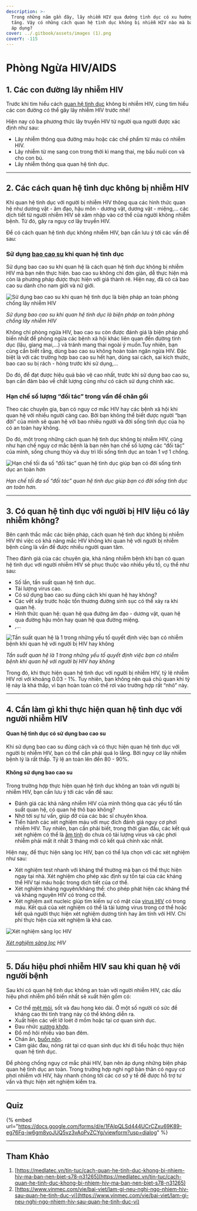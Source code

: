 ```yaml
---
description: >-
  Trong những năm gần đây, lây nhiễm HIV qua đường tình dục có xu hướng ngày một
  tăng. Vậy có những cách quan hệ tình dục không bị nhiễm HIV nào mà bạn có thể
  áp dụng?
cover: ../.gitbook/assets/images (1).png
coverY: -115
---
```


# Phòng Ngừa HIV/AIDS

## 1. Các con đường lây nhiễm HIV

Trước khi tìm hiểu cách [quan hệ tình dục](https://medlatec.vn/tin-tuc/the-nao-la-quan-he-tinh-duc-an-toan-va-1-so-dieu-cac-cap-doi-can-luu-y-s195-n20033) không bị nhiễm HIV, cùng tìm hiểu các con đường có thể gây lây nhiễm HIV trước nhé!

Hiện nay có ba phương thức lây truyền HIV từ người qua người được xác định như sau:

* Lây nhiễm thông qua đường máu hoặc các chế phẩm từ máu có nhiễm HIV.
* Lây nhiễm từ mẹ sang con trong thời kì mang thai, mẹ bầu nuôi con và cho con bú.
* Lây nhiễm thông qua quan hệ tình dục.

***

## 2. Các cách quan hệ tình dục không bị nhiễm HIV

Khi quan hệ tình dục với người bị nhiễm HIV thông qua các hình thức quan hệ như dương vật - âm đạo, hậu môn - dương vật, dương vật - miệng,... các dịch tiết từ người nhiễm HIV sẽ xâm nhập vào cơ thể của người không nhiễm bệnh. Từ đó, gây ra nguy cơ lây truyền HIV.&#x20;

Để có cách quan hệ tình dục không nhiễm HIV, bạn cần lưu ý tới các vấn đề sau:

### Sử dụng [bao cao su](https://medlatec.vn/tin-tuc/cach-dung-bao-cao-su-dung-cho-nam-gioi-trong-quan-he-tinh-duc-s195-n17955) khi quan hệ tình dục

Sử dụng bao cao su khi quan hệ là cách quan hệ tình dục không bị nhiễm HIV mà bạn nên thực hiện. bao cao su không chỉ đơn giản, dễ thực hiện mà còn là phương pháp được thực hiện với giá thành rẻ. Hiện nay, đã có cả bao cao su dành cho nam giới và nữ giới.

![Sử dụng bao cao su khi quan hệ tình dục là biện pháp an toàn phòng chống lây nhiễm HIV](https://login.medlatec.vn/ImagePath/images/20221205/20221205_cach-quan-he-tinh-duc-khong-bi-nhiem-hiv-1.jpg)

_Sử dụng bao cao su khi quan hệ tình dục là biện pháp an toàn phòng chống lây nhiễm HIV_

Không chỉ phòng ngừa HIV, bao cao su còn được đánh giá là biện pháp phổ biến nhất để phòng ngừa các bệnh xã hội khác liên quan đến đường tình dục (lậu, giang mai,...) và tránh mang thai ngoài ý muốn.Tuy nhiên, bạn cũng cần biết rằng, dùng bao cao su không hoàn toàn ngăn ngừa HIV. Đặc biệt là với các trường hợp bao cao su hết hạn, dùng sai cách, sai kích thước, bao cao su bị rách - hỏng trước khi sử dụng,...

Do đó, để đạt được hiệu quả bảo vệ cao nhất, trước khi sử dụng bao cao su, bạn cần đảm bảo về chất lượng cũng như có cách sử dụng chính xác.

### Hạn chế số lượng “đối tác” trong vấn đề chăn gối

Theo các chuyên gia, bạn có nguy cơ mắc HIV hay các bệnh xã hội khi quan hệ với nhiều người càng cao. Bởi bạn không thể biết được người “bạn đời” của mình sẽ quan hệ với bao nhiêu người và đời sống tình dục của họ có an toàn hay không.

Do đó, một trong những cách quan hệ tình dục không bị nhiễm HIV, cũng như hạn chế nguy cơ mắc bệnh là bạn nên hạn chế số lượng các “đối tác” của mình, sống chung thủy và duy trì lối sống tình dục an toàn 1 vợ 1 chồng.

![Hạn chế tối đa số “đối tác” quan hệ tình dục giúp bạn có đời sống tình dục an toàn hơn](https://login.medlatec.vn/ImagePath/images/20221205/20221205_cach-quan-he-tinh-duc-khong-bi-nhiem-hiv-2.jpg)

_Hạn chế tối đa số “đối tác” quan hệ tình dục giúp bạn có đời sống tình dục an toàn hơn._

***

## 3. Có quan hệ tình dục với người bị HIV liệu có lây nhiễm không?

Bên cạnh thắc mắc các biện pháp, cách quan hệ tình dục không bị nhiễm HIV thì việc có khả năng mắc HIV không khi quan hệ với người bị nhiễm bệnh cũng là vấn đề được nhiều người quan tâm.

Theo đánh giá của các chuyên gia, khả năng nhiễm bệnh khi bạn có quan hệ tình dục với người nhiễm HIV sẽ phục thuộc vào nhiều yếu tố, cụ thể như sau:

* Số lần, tần suất quan hệ tình dục.
* Tải lượng virus cao.
* Có sử dụng bao cao su đúng cách khi quan hệ hay không?
* Các vết xầy trước hoặc tổn thương đường sinh sục có thể xảy ra khi quan hệ.
* Hình thức quan hệ: quan hệ qua đường âm đạo - dương vật, quan hệ qua đường hậu môn hay quan hệ qua đường miệng.
* ,...

![Tần suất quan hệ là 1 trong những yếu tố quyết định việc bạn có nhiễm bệnh khi quan hệ với người bị HIV hay không](https://login.medlatec.vn/ImagePath/images/20221205/20221205_cach-quan-he-tinh-duc-khong-bi-nhiem-hiv-3.jpg)

_Tần suất quan hệ là 1 trong những yếu tố quyết định việc bạn có nhiễm bệnh khi quan hệ với người bị HIV hay không_

Trong đó, khi thực hiện quan hệ tình dục với người bị nhiễm HIV, tỷ lệ nhiễm HIV rơi với khoảng 0.03 - 1%. Tuy nhiên, bạn không nên quá chủ quan khi tỷ lệ này là khá thấp, vì bạn hoàn toàn có thể rơi vào trường hợp rất “nhỏ” này.

***

## 4. Cần làm gì khi thực hiện quan hệ tình dục với người nhiễm HIV

#### Quan hệ tình dục có sử dụng bao cao su

Khi sử dụng bao cao su đúng cách và có thực hiện quan hệ tình dục với người bị nhiễm HIV, bạn có thể cần phải quá lo lắng. Bởi nguy cơ lây nhiễm bệnh lý là rất thấp. Tỷ lệ an toàn lên đến 80 - 90%.

#### Không sử dụng bao cao su

Trong trường hợp thực hiện quan hệ tình dục không an toàn với người bị nhiễm HIV, bạn cần lưu ý tới các vấn đề sau:

* Đánh giá các khả năng nhiễm HIV của mình thông qua các yếu tố tần suất quan hệ, có quan hệ thô bạo không?
* Nhờ tới sự tư vấn, giúp đỡ của các bác sĩ chuyên khoa.
* Tiến hành các xét nghiệm máu với mục đích đánh giá nguy cơ phơi nhiễm HIV. Tuy nhiên, bạn cần phải biết, trong thời gian đầu, các kết quả xét nghiệm có thể là [âm tính](https://medlatec.vn/tin-tuc/ket-qua-xet-nghiem-duong-tinh-va-am-tinh-la-gi-s195-n19676) do chưa có tải lượng virus và các phơi nhiễm phải mất ít nhất 3 tháng mới có kết quả chính xác nhất.

Hiện nay, để thực hiện sàng lọc HIV, bạn có thể lựa chọn với các xét nghiệm như sau:

* Xét nghiệm test nhanh với kháng thể thường mà bạn có thể thực hiện ngay tại nhà. Xét nghiệm cho phép xác định sự tồn tại của các kháng thể HIV tại máu hoặc trong dịch tiết của cơ thể.
* Xét nghiệm kháng nguyên/kháng thể: cho phép phát hiện các kháng thể và kháng nguyên HIV có trong cơ thể.&#x20;
* Xét nghiệm axit nucleic giúp tìm kiếm sự có mặt của [virus HIV](https://medlatec.vn/tin-tuc/hiv-la-gi-trieu-chung-thuong-gap-va-cac-phuong-phap-chan-doan-s94-n17710) có trong máu. Kết quả của xét nghiệm có thể là tải lượng virus trong cơ thể hoặc kết quả người thực hiện xét nghiệm dương tính hay âm tính với HIV. Chi phí thực hiện của xét nghiệm là khá cao.

![Xét nghiệm sàng lọc HIV](https://login.medlatec.vn/ImagePath/images/20221205/20221205_cach-quan-he-tinh-duc-khong-bi-nhiem-hiv-4.jpg)

[_Xét nghiệm sàng lọc_](https://medlatec.vn/tin-tuc/xet-nghiem-sang-loc-truoc-sinh-bao-nhieu-tien-s74-n16140) _HIV_

***

## 5. Dấu hiệu phơi nhiễm HIV sau khi quan hệ với người bệnh

Sau khi có quan hệ tình dục không an toàn với người nhiễm HIV, các dấu hiệu phơi nhiễm phổ biến nhất sẽ xuất hiện gồm có:

* Cơ thể [mệt mỏi](https://medlatec.vn/tin-tuc/met-moi-moi-ngay--trieu-chung-khong-the-xem-thuong-s195-n19178), sốt và đau họng kéo dài. Ở một số người có sức đề kháng cao thì tình trạng này có thể không diễn ra.
* Xuất hiện các vết lở loét ở mồm hoặc tại cơ quan sinh dục.
* Đau nhức [xương khớp](https://medlatec.vn/tin-tuc/can-benh-dau-nhuc-xuong-khop-o-nguoi-cao-tuoi-s68-n19513).
* Đổ mồ hôi nhiều vào ban đêm.
* Chán ăn, [buồn nôn](https://medlatec.vn/tin-tuc/nguyen-nhan-nao-dan-den-tinh-trang-buon-non-chan-an-s195-n19207).
* Cảm giác đau, nóng rát tại cơ quan sinh dục khi đi tiểu hoặc thực hiện quan hệ tình dục.

Để phòng chống nguy cơ mắc phải HIV, bạn nên áp dụng những biện pháp quan hệ tình dục an toàn. Trong trường hợp nghi ngờ bản thân có nguy cơ phơi nhiễm với HIV, hãy nhanh chóng tới các cơ sở y tế để được hỗ trợ tư vấn và thực hiện xét nghiệm kiểm tra.

***

## Quiz

{% embed url="https://docs.google.com/forms/d/e/1FAIpQLSd444UCrCZxu69K89-eg76Fq-iw6gm8yoJUQ5vz3vAoPvZCYg/viewform?usp=dialog" %}



***

## Tham Khảo

1. [https://medlatec.vn/tin-tuc/cach-quan-he-tinh-duc-khong-bi-nhiem-hiv-ma-ban-nen-biet-s78-n31265](https://medlatec.vn/tin-tuc/cach-quan-he-tinh-duc-khong-bi-nhiem-hiv-ma-ban-nen-biet-s78-n31265)
2. [https://www.vinmec.com/vie/bai-viet/lam-gi-neu-nghi-ngo-nhiem-hiv-sau-quan-he-tinh-duc-vi](https://www.vinmec.com/vie/bai-viet/lam-gi-neu-nghi-ngo-nhiem-hiv-sau-quan-he-tinh-duc-vi)
